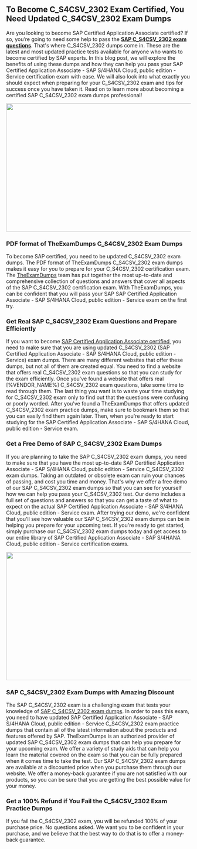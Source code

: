 <h2><strong>To Become C_S4CSV_2302 Exam Certified, You Need Updated C_S4CSV_2302 Exam Dumps</strong></h2> <p>Are you looking to become SAP Certified Application Associate certified? If so, you’re going to need some help to pass the <strong><a href="https://www.theexamdumps.com/sap/c_s4csv_2302-exam-questions">SAP C_S4CSV_2302 exam questions</a></strong>. That's where C_S4CSV_2302 dumps come in. These are the latest and most updated practice tests available for anyone who wants to become certified by SAP experts. In this blog post, we will explore the benefits of using these dumps and how they can help you pass your SAP Certified Application Associate - SAP S/4HANA Cloud, public edition - Service certification exam with ease. We will also look into what exactly you should expect when preparing for your C_S4CSV_2302 exam and tips for success once you have taken it. Read on to learn more about becoming a certified SAP C_S4CSV_2302 exam dumps professional!</p> <p><img alt="" src="https://www.certcollections.com/uploads/content/image_1_.jpg" style="height:350px; width:750px" /></p> <h3><strong>PDF format of TheExamDumps C_S4CSV_2302 Exam Dumps</strong></h3> <p>To become SAP certified, you need to be updated C_S4CSV_2302 exam dumps. The PDF format of TheExamDumps C_S4CSV_2302 exam dumps makes it easy for you to prepare for your C_S4CSV_2302 certification exam. The <a href="https://www.theexamdumps.com/">TheExamDumps</a> team has put together the most up-to-date and comprehensive collection of questions and answers that cover all aspects of the SAP C_S4CSV_2302 certification exam. With TheExamDumps, you can be confident that you will pass your SAP SAP Certified Application Associate - SAP S/4HANA Cloud, public edition - Service exam on the first try.</p> <h3><strong>Get Real SAP C_S4CSV_2302 Exam Questions and Prepare Efficiently</strong></h3> <p>If you want to become <a href="https://www.theexamdumps.com/sap-certified-application-associate-exam-dumps">SAP Certified Application Associate certified</a>, you need to make sure that you are using updated C_S4CSV_2302 (SAP Certified Application Associate - SAP S/4HANA Cloud, public edition - Service) exam dumps. There are many different websites that offer these dumps, but not all of them are created equal. You need to find a website that offers real C_S4CSV_2302 exam questions so that you can study for the exam efficiently. Once you've found a website that offers real [%VENDOR_NAME%] C_S4CSV_2302 exam questions, take some time to read through them. The last thing you want is to waste your time studying for C_S4CSV_2302 exam only to find out that the questions were confusing or poorly worded. After you've found a TheExamDumps that offers updated C_S4CSV_2302 exam practice dumps, make sure to bookmark them so that you can easily find them again later. Then, when you're ready to start studying for the SAP Certified Application Associate - SAP S/4HANA Cloud, public edition - Service exam.</p> <h3><strong>Get a Free Demo of SAP C_S4CSV_2302 Exam Dumps</strong></h3> <p>If you are planning to take the SAP C_S4CSV_2302 exam dumps, you need to make sure that you have the most up-to-date SAP Certified Application Associate - SAP S/4HANA Cloud, public edition - Service C_S4CSV_2302 exam dumps. Taking an outdated or obsolete exam can ruin your chances of passing, and cost you time and money. That's why we offer a free demo of our SAP C_S4CSV_2302 exam dumps so that you can see for yourself how we can help you pass your C_S4CSV_2302 test. Our demo includes a full set of questions and answers so that you can get a taste of what to expect on the actual SAP Certified Application Associate - SAP S/4HANA Cloud, public edition - Service exam. After trying our demo, we're confident that you'll see how valuable our SAP C_S4CSV_2302 exam dumps can be in helping you prepare for your upcoming test. If you're ready to get started, simply purchase our C_S4CSV_2302 exam dumps today and get access to our entire library of SAP Certified Application Associate - SAP S/4HANA Cloud, public edition - Service certification exams.</p> <p><img alt="" src="https://www.certcollections.com/uploads/content/image_2.jpg" style="height:350px; width:750px" /></p> <h3><strong>SAP C_S4CSV_2302 Exam Dumps with Amazing Discount</strong></h3> <p>The SAP C_S4CSV_2302 exam is a challenging exam that tests your knowledge of <a href="https://www.theexamdumps.com/sap/c_s4csv_2302-exam-questions">SAP C_S4CSV_2302 exam dumps</a>. In order to pass this exam, you need to have updated SAP Certified Application Associate - SAP S/4HANA Cloud, public edition - Service C_S4CSV_2302 exam practice dumps that contain all of the latest information about the products and features offered by SAP. TheExamDumps is an authorized provider of updated SAP C_S4CSV_2302 exam dumps that can help you prepare for your upcoming exam. We offer a variety of study aids that can help you learn the material covered on the exam so that you can be fully prepared when it comes time to take the test. Our SAP C_S4CSV_2302 exam dumps are available at a discounted price when you purchase them through our website. We offer a money-back guarantee if you are not satisfied with our products, so you can be sure that you are getting the best possible value for your money.</p> <h3><strong>Get a 100% Refund if You Fail the C_S4CSV_2302 Exam Practice Dumps</strong></h3> <p>If you fail the C_S4CSV_2302 exam, you will be refunded 100% of your purchase price. No questions asked. We want you to be confident in your purchase, and we believe that the best way to do that is to offer a money-back guarantee.</p>
